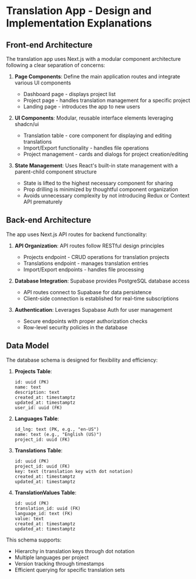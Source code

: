 # Translation App - Design and Implementation Explanations

## Front-end Architecture

The translation app uses Next.js with a modular component architecture following a clear separation of concerns:

1. **Page Components**: Define the main application routes and integrate various UI components
   - Dashboard page - displays project list
   - Project page - handles translation management for a specific project
   - Landing page - introduces the app to new users

2. **UI Components**: Modular, reusable interface elements leveraging shadcn/ui
   - Translation table - core component for displaying and editing translations
   - Import/Export functionality - handles file operations
   - Project management - cards and dialogs for project creation/editing

3. **State Management**: Uses React's built-in state management with a parent-child component structure
   - State is lifted to the highest necessary component for sharing
   - Prop drilling is minimized by thoughtful component organization
   - Avoids unnecessary complexity by not introducing Redux or Context API prematurely

## Back-end Architecture

The app uses Next.js API routes for backend functionality:

1. **API Organization**: API routes follow RESTful design principles
   - Projects endpoint - CRUD operations for translation projects
   - Translations endpoint - manages translation entries
   - Import/Export endpoints - handles file processing

2. **Database Integration**: Supabase provides PostgreSQL database access
   - API routes connect to Supabase for data persistence
   - Client-side connection is established for real-time subscriptions

3. **Authentication**: Leverages Supabase Auth for user management
   - Secure endpoints with proper authorization checks
   - Row-level security policies in the database

## Data Model

The database schema is designed for flexibility and efficiency:

1. **Projects Table**:
   ```
   id: uuid (PK)
   name: text
   description: text
   created_at: timestamptz
   updated_at: timestamptz
   user_id: uuid (FK)
   ```

2. **Languages Table**:
   ```
   id_lng: text (PK, e.g., "en-US")
   name: text (e.g., "English (US)")
   project_id: uuid (FK)
   ```

3. **Translations Table**:
   ```
   id: uuid (PK)
   project_id: uuid (FK)
   key: text (translation key with dot notation)
   created_at: timestamptz
   updated_at: timestamptz
   ```

4. **TranslationValues Table**:
   ```
   id: uuid (PK)
   translation_id: uuid (FK)
   language_id: text (FK)
   value: text
   created_at: timestamptz
   updated_at: timestamptz
   ```

This schema supports:
- Hierarchy in translation keys through dot notation
- Multiple languages per project
- Version tracking through timestamps
- Efficient querying for specific translation sets

